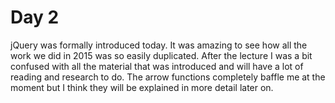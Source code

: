 # Day 2

jQuery was formally introduced today. It was amazing to see how all the work we did in 2015
was so easily duplicated. After the lecture I was a bit confused with all the material that was
introduced and will have a lot of reading and research to do. The arrow functions completely baffle me at the moment but I think they will be explained in more detail later on.
